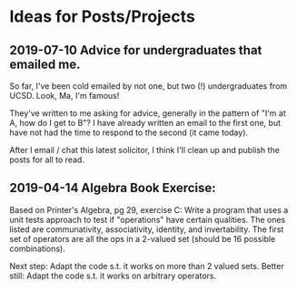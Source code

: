 # Ideas for Posts/Projects

## 2019-07-10 Advice for undergraduates that emailed me.
So far, I've been cold emailed by not one, but two (!) undergraduates from UCSD. Look, Ma, I'm famous!

They've written to me asking for advice, generally in the pattern of "I'm at A, how do I get to B"? 
I have already written an email to the first one, but have not had the time to respond to the second (it came today). 

After I email / chat this latest solicitor, I think I'll clean up and publish the posts for all to read. 

## 2019-04-14 Algebra Book Exercise:
Based on Printer's Algebra, pg 29, exercise C:
Write a program that uses a unit tests approach to test if "operations" have certain qualities. The ones listed are communativity, associativity, identity, and invertability.
The first set of operators are all the ops in a 2-valued set (should be 16 possible combinations). 

Next step: Adapt the code s.t. it works on more than 2 valued sets. 
Better still: Adapt the code s.t. it works on arbitrary operators. 

